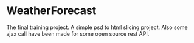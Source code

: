 # WeatherForecast
The final training project. A simple psd to html slicing project.
Also some ajax call have been made for some open source rest API.
